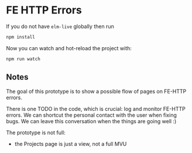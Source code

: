 # FE HTTP Errors

If you do not have `elm-live` globally then run

```bash
npm install
```

Now you can watch and hot-reload the project with:

```bash
npm run watch
```

## Notes

The goal of this prototype is to show a possible flow of pages on FE-HTTP errors.

There is one TODO in the code, which is crucial:
log and monitor FE-HTTP errors. We can shortcut the personal contact with the user when fixing bugs.
We can leave this conversation when the things are going well :)

The prototype is not full:
- the Projects page is just a view, not a full MVU
